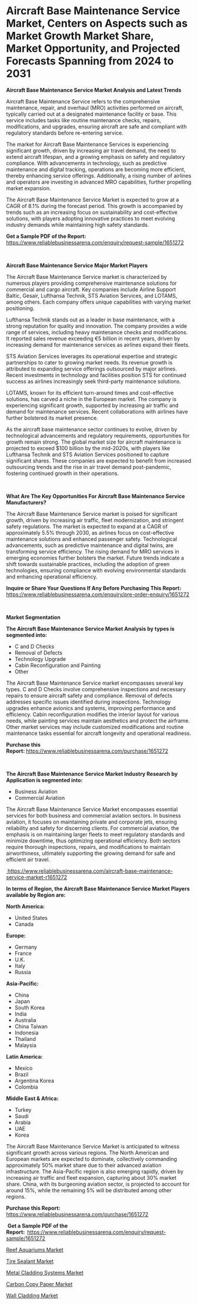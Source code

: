 <p><h1>Aircraft Base Maintenance Service Market, Centers on Aspects such as Market Growth Market Share, Market Opportunity, and Projected Forecasts Spanning from 2024 to 2031</h1></p><p><strong>Aircraft Base Maintenance Service Market Analysis and Latest Trends</strong></p>
<p><p>Aircraft Base Maintenance Service refers to the comprehensive maintenance, repair, and overhaul (MRO) activities performed on aircraft, typically carried out at a designated maintenance facility or base. This service includes tasks like routine maintenance checks, repairs, modifications, and upgrades, ensuring aircraft are safe and compliant with regulatory standards before re-entering service. </p><p>The market for Aircraft Base Maintenance Services is experiencing significant growth, driven by increasing air travel demand, the need to extend aircraft lifespan, and a growing emphasis on safety and regulatory compliance. With advancements in technology, such as predictive maintenance and digital tracking, operations are becoming more efficient, thereby enhancing service offerings. Additionally, a rising number of airlines and operators are investing in advanced MRO capabilities, further propelling market expansion.</p><p>The Aircraft Base Maintenance Service Market is expected to grow at a CAGR of 8.1% during the forecast period. This growth is accompanied by trends such as an increasing focus on sustainability and cost-effective solutions, with players adopting innovative practices to meet evolving industry demands while maintaining high safety standards.</p></p>
<p><strong>Get a Sample PDF of the Report:&nbsp;</strong> <a href="https://www.reliablebusinessarena.com/enquiry/request-sample/1651272?utm_campaign=1282&utm_medium=2&utm_source=Github&utm_content=ia&utm_term=26092024&utm_id=aircraft-base-maintenance-service">https://www.reliablebusinessarena.com/enquiry/request-sample/1651272</a></p>
<p>&nbsp;</p>
<p><strong>Aircraft Base Maintenance Service Major Market Players</strong></p>
<p><p>The Aircraft Base Maintenance Service market is characterized by numerous players providing comprehensive maintenance solutions for commercial and cargo aircraft. Key companies include Airline Support Baltic, Gesair, Lufthansa Technik, STS Aviation Services, and LOTAMS, among others. Each company offers unique capabilities with varying market positioning.</p><p>Lufthansa Technik stands out as a leader in base maintenance, with a strong reputation for quality and innovation. The company provides a wide range of services, including heavy maintenance checks and modifications. It reported sales revenue exceeding €5 billion in recent years, driven by increasing demand for maintenance services as airlines expand their fleets.</p><p>STS Aviation Services leverages its operational expertise and strategic partnerships to cater to growing market needs. Its revenue growth is attributed to expanding service offerings outsourced by major airlines. Recent investments in technology and facilities position STS for continued success as airlines increasingly seek third-party maintenance solutions.</p><p>LOTAMS, known for its efficient turn-around times and cost-effective solutions, has carved a niche in the European market. The company is experiencing significant growth, supported by increasing air traffic and demand for maintenance services. Recent collaborations with airlines have further bolstered its market presence.</p><p>As the aircraft base maintenance sector continues to evolve, driven by technological advancements and regulatory requirements, opportunities for growth remain strong. The global market size for aircraft maintenance is projected to exceed $100 billion by the mid-2020s, with players like Lufthansa Technik and STS Aviation Services positioned to capture significant shares. These companies are expected to benefit from increased outsourcing trends and the rise in air travel demand post-pandemic, fostering continued growth in their operations.</p></p>
<p>&nbsp;</p>
<p><strong>What Are The Key Opportunities For Aircraft Base Maintenance Service Manufacturers?</strong></p>
<p><p>The Aircraft Base Maintenance Service market is poised for significant growth, driven by increasing air traffic, fleet modernization, and stringent safety regulations. The market is expected to expand at a CAGR of approximately 5.5% through 2030, as airlines focus on cost-effective maintenance solutions and enhanced passenger safety. Technological advancements, such as predictive maintenance and digital twins, are transforming service efficiency. The rising demand for MRO services in emerging economies further bolsters the market. Future trends indicate a shift towards sustainable practices, including the adoption of green technologies, ensuring compliance with evolving environmental standards and enhancing operational efficiency.</p></p>
<p><strong>Inquire or Share Your Questions If Any Before Purchasing This Report:</strong> <a href="https://www.reliablebusinessarena.com/enquiry/pre-order-enquiry/1651272?utm_campaign=1282&utm_medium=2&utm_source=Github&utm_content=ia&utm_term=26092024&utm_id=aircraft-base-maintenance-service">https://www.reliablebusinessarena.com/enquiry/pre-order-enquiry/1651272</a></p>
<p>&nbsp;</p>
<p><strong>Market Segmentation</strong></p>
<p><strong>The Aircraft Base Maintenance Service Market Analysis by types is segmented into:</strong></p>
<p><ul><li>C and D Checks</li><li>Removal of Defects</li><li>Technology Upgrade</li><li>Cabin Reconfiguration and Painting</li><li>Other</li></ul></p>
<p><p>The Aircraft Base Maintenance Service market encompasses several key types. C and D Checks involve comprehensive inspections and necessary repairs to ensure aircraft safety and compliance. Removal of defects addresses specific issues identified during inspections. Technology upgrades enhance avionics and systems, improving performance and efficiency. Cabin reconfiguration modifies the interior layout for various needs, while painting services maintain aesthetics and protect the airframe. Other market services may include customized modifications and routine maintenance tasks essential for aircraft longevity and operational readiness.</p></p>
<p><strong>Purchase this Report:&nbsp;</strong><a href="https://www.reliablebusinessarena.com/purchase/1651272?utm_campaign=1282&utm_medium=2&utm_source=Github&utm_content=ia&utm_term=26092024&utm_id=aircraft-base-maintenance-service">https://www.reliablebusinessarena.com/purchase/1651272</a></p>
<p>&nbsp;</p>
<p><strong>The Aircraft Base Maintenance Service Market Industry Research by Application is segmented into:</strong></p>
<p><ul><li>Business Aviation</li><li>Commercial Aviation</li></ul></p>
<p><p>The Aircraft Base Maintenance Service Market encompasses essential services for both business and commercial aviation sectors. In business aviation, it focuses on maintaining private and corporate jets, ensuring reliability and safety for discerning clients. For commercial aviation, the emphasis is on maintaining larger fleets to meet regulatory standards and minimize downtime, thus optimizing operational efficiency. Both sectors require thorough inspections, repairs, and modifications to maintain airworthiness, ultimately supporting the growing demand for safe and efficient air travel.</p></p>
<p><a href="https://www.reliablebusinessarena.com/aircraft-base-maintenance-service-market-r1651272?utm_campaign=1282&utm_medium=2&utm_source=Github&utm_content=ia&utm_term=26092024&utm_id=aircraft-base-maintenance-service">&nbsp;https://www.reliablebusinessarena.com/aircraft-base-maintenance-service-market-r1651272</a></p>
<p><strong>In terms of Region, the Aircraft Base Maintenance Service Market Players available by Region are:</strong></p>
<p>
    <p> <strong> North America: </strong>
        <ul>
            <li>United States</li>
            <li>Canada</li>
        </ul>
        </p> 
    <p> <strong> Europe: </strong>
        <ul>
            <li>Germany</li>
            <li>France</li>
            <li>U.K.</li>
            <li>Italy</li>
            <li>Russia</li>
        </ul>
        </p> 
    <p> <strong> Asia-Pacific: </strong>
        <ul>
            <li>China</li>
            <li>Japan</li>
            <li>South Korea</li>
            <li>India</li>
            <li>Australia</li>
            <li>China Taiwan</li>
            <li>Indonesia</li>
            <li>Thailand</li>
            <li>Malaysia</li>
        </ul>
        </p> 
    <p> <strong> Latin America: </strong>
        <ul>
            <li>Mexico</li>
            <li>Brazil</li>
            <li>Argentina Korea</li>
            <li>Colombia</li>
        </ul>
        </p> 
    <p> <strong> Middle East & Africa: </strong>
        <ul>
            <li>Turkey</li>
            <li>Saudi</li>
            <li>Arabia</li>
            <li>UAE</li>
            <li>Korea</li>
        </ul>
    </p>
    </p>
<p><p>The Aircraft Base Maintenance Service Market is anticipated to witness significant growth across various regions. The North American and European markets are expected to dominate, collectively commanding approximately 50% market share due to their advanced aviation infrastructure. The Asia-Pacific region is also emerging rapidly, driven by increasing air traffic and fleet expansion, capturing about 30% market share. China, with its burgeoning aviation sector, is projected to account for around 15%, while the remaining 5% will be distributed among other regions.</p></p>
<p><strong>Purchase this Report: </strong><a href="https://www.reliablebusinessarena.com/purchase/1651272?utm_campaign=1282&utm_medium=2&utm_source=Github&utm_content=ia&utm_term=26092024&utm_id=aircraft-base-maintenance-service">https://www.reliablebusinessarena.com/purchase/1651272</a></p>
<p>&nbsp;<strong>Get a Sample PDF of the Report:&nbsp;&nbsp;</strong><a href="https://www.reliablebusinessarena.com/enquiry/request-sample/1651272?utm_campaign=1282&utm_medium=2&utm_source=Github&utm_content=ia&utm_term=26092024&utm_id=aircraft-base-maintenance-service">https://www.reliablebusinessarena.com/enquiry/request-sample/1651272</a></p>
<p><strong></strong></p>
<p><p><a href="https://issuu.com/reportprime-2/docs/reef-aquariums-market-size-2030.ppt_e3099a80c7fc63?utm_campaign=1282&utm_medium=2&utm_source=Github&utm_content=ia&utm_term=26092024&utm_id=aircraft-base-maintenance-service">Reef Aquariums Market</a></p><p><a href="https://www.linkedin.com/pulse/global-tire-sealant-market-trends-innovations-forward-looking-wwguc?utm_campaign=1282&utm_medium=2&utm_source=Github&utm_content=ia&utm_term=26092024&utm_id=aircraft-base-maintenance-service">Tire Sealant Market</a></p><p><a href="https://www.linkedin.com/pulse/evaluating-global-metal-cladding-systems-market-trends-growth-fxicc?utm_campaign=1282&utm_medium=2&utm_source=Github&utm_content=ia&utm_term=26092024&utm_id=aircraft-base-maintenance-service">Metal Cladding Systems Market</a></p><p><a href="https://issuu.com/reportprime-2/docs/carbon-copy-paper-market-size-2030._9ea7016a2f4b04?utm_campaign=1282&utm_medium=2&utm_source=Github&utm_content=ia&utm_term=26092024&utm_id=aircraft-base-maintenance-service">Carbon Copy Paper Market</a></p><p><a href="https://www.linkedin.com/pulse/emerging-wall-cladding-market-opportunities-analysis-investors-i343c?utm_campaign=1282&utm_medium=2&utm_source=Github&utm_content=ia&utm_term=26092024&utm_id=aircraft-base-maintenance-service">Wall Cladding Market</a></p></p>
